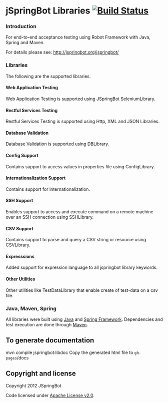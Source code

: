 jSpringBot Libraries [![Build Status](https://buildhive.cloudbees.com/job/jspringbot/job/jspringbot-libraries/badge/icon)](https://buildhive.cloudbees.com/job/jspringbot/job/jspringbot-libraries/)
====

### Introduction

For end-to-end acceptance testing using Robot Framework with Java, Spring and Maven.

For details please see: http://jspringbot.org/jspringbot/

### Libraries

The following are the supported libraries.

#### Web Application Testing

Web Application Testing is supported using JSpringBot SeleniumLibrary.

#### Restful Services Testing

Restful Services Testing is supported using Http, XML and JSON Libraries.

#### Database Validation

Database Validation is supported using DBLibrary.

#### Config Support

Contains support to access values in properties file using ConfigLibrary.

#### Internationalization Support

Contains support for internationalization.

#### SSH Support

Enables support to access and execute command on a remote machine over an SSH connection using SSHLibrary.

#### CSV Support

Contains support to parse and query a CSV string or resource using CSVLibrary.

#### Expresssions

Added support for expression language to all jspringbot library keywords.

#### Other Utilities

Other utilities like TestDataLibrary that enable create of test-data on a csv file.

### Java, Maven, Spring

All libraries were built using [Java](http://www.java.com/en/) and [Spring Framework](http://www.springsource.org/spring-framework). Dependencies and test execution are done through [Maven](http://maven.apache.org/).


## To generate documentation
mvn compile jspringbot:libdoc
Copy the generated html file to `gh-pages`/docs

## Copyright and license

Copyright 2012 JSpringBot

Code licensed under [Apache License v2.0](http://www.apache.org/licenses/LICENSE-2.0).
